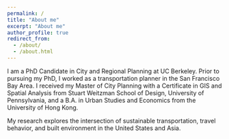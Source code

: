 ```yaml
---
permalink: /
title: "About me"
excerpt: "About me"
author_profile: true
redirect_from:
  - /about/
  - /about.html
---
```


I am a PhD Candidate in City and Regional Planning at UC Berkeley. Prior to pursuing my PhD, I worked as a transportation planner in the San Francisco Bay Area. I received my Master of City Planning with a Certificate in GIS and Spatial Analysis from Stuart Weitzman School of Design, University of Pennsylvania, and a B.A. in Urban Studies and Economics from the University of Hong Kong. 

My research explores the intersection of sustainable transportation, travel behavior, and built environment in the United States and Asia.